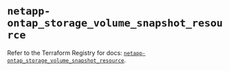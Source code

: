 # `netapp-ontap_storage_volume_snapshot_resource`

Refer to the Terraform Registry for docs: [`netapp-ontap_storage_volume_snapshot_resource`](https://registry.terraform.io/providers/netapp/netapp-ontap/2.3.0/docs/resources/storage_volume_snapshot_resource).
